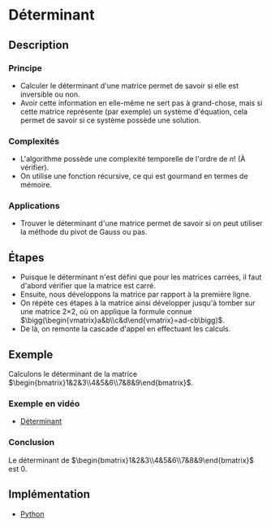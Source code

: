 # Déterminant

## Description

### Principe

* Calculer le déterminant d'une matrice permet de savoir si elle est inversible ou non.  
* Avoir cette information en elle-même ne sert pas à grand-chose, mais si cette matrice représente (par exemple) un système d'équation, cela permet de savoir si ce système possède une solution.

### Complexités

* L'algorithme possède une complexité temporelle de l'ordre de $n!$ (À vérifier).  
* On utilise une fonction récursive, ce qui est gourmand en termes de mémoire.

### Applications

* Trouver le déterminant d'une matrice permet de savoir si on peut utiliser la méthode du pivot de Gauss ou pas.

## Étapes

* Puisque le déterminant n'est défini que pour les matrices carrées, il faut d'abord vérifier que la matrice est carré.
* Ensuite, nous développons la matrice par rapport à la première ligne.
* On répète ces étapes à la matrice ainsi développer jusqu'à tomber sur une matrice 2×2, où on applique la formule connue $\bigg(\begin{vmatrix}a&b\\c&d\end{vmatrix}=ad-cb\bigg)$.
* De là, on remonte la cascade d'appel en effectuant les calculs.

## Exemple

Calculons le déterminant de la matrice $\begin{bmatrix}1&2&3\\4&5&6\\7&8&9\end{bmatrix}$.

### Exemple en vidéo

* [Déterminant](../Exemples/math/Determinant.mp4)

### Conclusion

Le déterminant de $\begin{bmatrix}1&2&3\\4&5&6\\7&8&9\end{bmatrix}$ est $0$.

## Implémentation

* [Python](https://github.com/CloudArmor/PyAlgorithms/blob/master/linear_algebra/src/lib.py)

